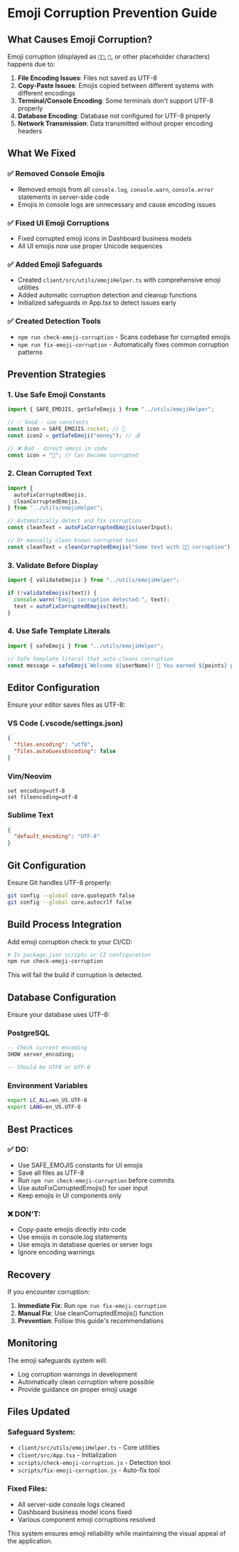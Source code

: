 # Emoji Corruption Prevention Guide

## What Causes Emoji Corruption?

Emoji corruption (displayed as `🚫🚫`, `🚫`, or other placeholder characters) happens due to:

1. **File Encoding Issues**: Files not saved as UTF-8
2. **Copy-Paste Issues**: Emojis copied between different systems with different encodings
3. **Terminal/Console Encoding**: Some terminals don't support UTF-8 properly
4. **Database Encoding**: Database not configured for UTF-8 properly
5. **Network Transmission**: Data transmitted without proper encoding headers

## What We Fixed

### ✅ Removed Console Emojis

- Removed emojis from all `console.log`, `console.warn`, `console.error` statements in server-side code
- Emojis in console logs are unnecessary and cause encoding issues

### ✅ Fixed UI Emoji Corruptions

- Fixed corrupted emoji icons in Dashboard business models
- All UI emojis now use proper Unicode sequences

### ✅ Added Emoji Safeguards

- Created `client/src/utils/emojiHelper.ts` with comprehensive emoji utilities
- Added automatic corruption detection and cleanup functions
- Initialized safeguards in App.tsx to detect issues early

### ✅ Created Detection Tools

- `npm run check-emoji-corruption` - Scans codebase for corrupted emojis
- `npm run fix-emoji-corruption` - Automatically fixes common corruption patterns

## Prevention Strategies

### 1. Use Safe Emoji Constants

```typescript
import { SAFE_EMOJIS, getSafeEmoji } from "../utils/emojiHelper";

// ✅ Good - use constants
const icon = SAFE_EMOJIS.rocket; // 🚀
const icon2 = getSafeEmoji("money"); // 💰

// ❌ Bad - direct emoji in code
const icon = "🚀"; // Can become corrupted
```

### 2. Clean Corrupted Text

```typescript
import {
  autoFixCorruptedEmojis,
  cleanCorruptedEmojis,
} from "../utils/emojiHelper";

// Automatically detect and fix corruption
const cleanText = autoFixCorruptedEmojis(userInput);

// Or manually clean known corrupted text
const cleanText = cleanCorruptedEmojis("Some text with 🚫🚫 corruption");
```

### 3. Validate Before Display

```typescript
import { validateEmojis } from "../utils/emojiHelper";

if (!validateEmojis(text)) {
  console.warn("Emoji corruption detected:", text);
  text = autoFixCorruptedEmojis(text);
}
```

### 4. Use Safe Template Literals

```typescript
import { safeEmoji } from "../utils/emojiHelper";

// Safe template literal that auto-cleans corruption
const message = safeEmoji`Welcome ${userName}! 🎉 You earned ${points} points!`;
```

## Editor Configuration

Ensure your editor saves files as UTF-8:

### VS Code (.vscode/settings.json)

```json
{
  "files.encoding": "utf8",
  "files.autoGuessEncoding": false
}
```

### Vim/Neovim

```vim
set encoding=utf-8
set fileencoding=utf-8
```

### Sublime Text

```json
{
  "default_encoding": "UTF-8"
}
```

## Git Configuration

Ensure Git handles UTF-8 properly:

```bash
git config --global core.quotepath false
git config --global core.autocrlf false
```

## Build Process Integration

Add emoji corruption check to your CI/CD:

```bash
# In package.json scripts or CI configuration
npm run check-emoji-corruption
```

This will fail the build if corruption is detected.

## Database Configuration

Ensure your database uses UTF-8:

### PostgreSQL

```sql
-- Check current encoding
SHOW server_encoding;

-- Should be UTF8 or UTF-8
```

### Environment Variables

```bash
export LC_ALL=en_US.UTF-8
export LANG=en_US.UTF-8
```

## Best Practices

### ✅ DO:

- Use SAFE_EMOJIS constants for UI emojis
- Save all files as UTF-8
- Run `npm run check-emoji-corruption` before commits
- Use autoFixCorruptedEmojis() for user input
- Keep emojis in UI components only

### ❌ DON'T:

- Copy-paste emojis directly into code
- Use emojis in console.log statements
- Use emojis in database queries or server logs
- Ignore encoding warnings

## Recovery

If you encounter corruption:

1. **Immediate Fix**: Run `npm run fix-emoji-corruption`
2. **Manual Fix**: Use cleanCorruptedEmojis() function
3. **Prevention**: Follow this guide's recommendations

## Monitoring

The emoji safeguards system will:

- Log corruption warnings in development
- Automatically clean corruption where possible
- Provide guidance on proper emoji usage

## Files Updated

### Safeguard System:

- `client/src/utils/emojiHelper.ts` - Core utilities
- `client/src/App.tsx` - Initialization
- `scripts/check-emoji-corruption.js` - Detection tool
- `scripts/fix-emoji-corruption.js` - Auto-fix tool

### Fixed Files:

- All server-side console logs cleaned
- Dashboard business model icons fixed
- Various component emoji corruptions resolved

This system ensures emoji reliability while maintaining the visual appeal of the application.
